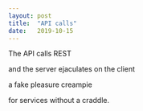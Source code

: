 ```yaml
---
layout: post
title:  "API calls"
date:   2019-10-15
---
```


The API calls REST

and the server ejaculates on the client

a fake pleasure creampie

for services without a craddle.
